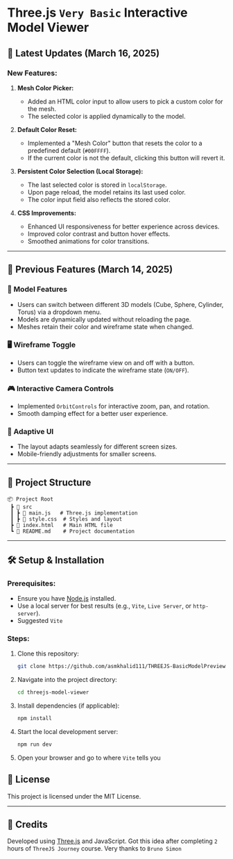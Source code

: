 # Three.js `Very Basic` Interactive Model Viewer

## 🚀 Latest Updates (March 16, 2025)
### New Features:
1. **Mesh Color Picker:**
   - Added an HTML color input to allow users to pick a custom color for the mesh.
   - The selected color is applied dynamically to the model.

2. **Default Color Reset:**
   - Implemented a "Mesh Color" button that resets the color to a predefined default (`#00FFFF`).
   - If the current color is not the default, clicking this button will revert it.

3. **Persistent Color Selection (Local Storage):**
   - The last selected color is stored in `localStorage`.
   - Upon page reload, the model retains its last used color.
   - The color input field also reflects the stored color.

4. **CSS Improvements:**
   - Enhanced UI responsiveness for better experience across devices.
   - Improved color contrast and button hover effects.
   - Smoothed animations for color transitions.

---

## 📌 Previous Features (March 14, 2025)
### 🎨 Model Features
- Users can switch between different 3D models (Cube, Sphere, Cylinder, Torus) via a dropdown menu.
- Models are dynamically updated without reloading the page.
- Meshes retain their color and wireframe state when changed.

### 🖥️ Wireframe Toggle
- Users can toggle the wireframe view on and off with a button.
- Button text updates to indicate the wireframe state (`ON/OFF`).

### 🎮 Interactive Camera Controls
- Implemented `OrbitControls` for interactive zoom, pan, and rotation.
- Smooth damping effect for a better user experience.

### 📏 Adaptive UI
- The layout adapts seamlessly for different screen sizes.
- Mobile-friendly adjustments for smaller screens.

---

## 📂 Project Structure
```
📦 Project Root
 ┣ 📂 src
 ┃ ┣ 📜 main.js   # Three.js implementation
 ┃ ┣ 📜 style.css  # Styles and layout
 ┣ 📜 index.html   # Main HTML file
 ┗ 📜 README.md    # Project documentation
```

---

## 🛠️ Setup & Installation
### Prerequisites:
- Ensure you have [Node.js](https://nodejs.org/) installed.
- Use a local server for best results (e.g., `Vite`, `Live Server`, or `http-server`).
- Suggested `Vite`

### Steps:
1. Clone this repository:
   ```sh
   git clone https://github.com/asmkhalid111/THREEJS-BasicModelPreview.git
   ```
2. Navigate into the project directory:
   ```sh
   cd threejs-model-viewer
   ```
3. Install dependencies (if applicable):
   ```sh
   npm install
   ```
4. Start the local development server:
   ```sh
   npm run dev
   ```
5. Open your browser and go to where `Vite` tells you



## 📜 License
This project is licensed under the MIT License.

---

## 🎉 Credits
Developed using [Three.js](https://threejs.org/) and JavaScript.
Got this idea after completing `2` hours of `ThreeJS Journey` course. Very thanks to `Bruno Simon` 

